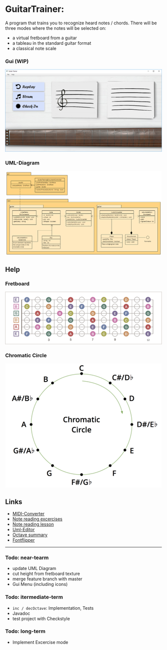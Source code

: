 # GuitarTrainer: 
A program that trains you to recognize heard notes / chords. There will be three modes where the notes will be selected on:
- a virtual fretboard from a guitar
- a tableau in the standard guitar format
- a classical note scale

### Gui (WIP)
<img src="otherDocs/screenshots/screenshot1603.png" alt="drawing" width="2000"/>

### UML-Diagram
![alt text](https://github.com/derMacon/GuitarTrainer/blob/master/otherDocs/diagrams/GuitarTrainerUML.png)

## Help
### Fretboard 
![alt text](https://github.com/derMacon/GuitarTrainer/blob/master/otherDocs/diagrams/fretboard-diagram.jpg)

### Chromatic Circle
<img src="https://github.com/derMacon/GuitarTrainer/blob/master/otherDocs/diagrams/chromatic-circle.png" width="600">

## Links
- [MIDI-Converter](https://www.zamzar.com/)
- [Note reading excercises](https://www.bonedo.de/artikel/einzelansicht/noten-lesen-lernen-fuer-gitarristen-1-das-notensystem-grundlagen-und-leersaitenspiel.html)
- [Note reading lesson](https://www.youtube.com/watch?v=8Mj6305Rr2w&t=418s)
- [Uml-Editor](http://www.umlet.com/umletino/umletino.html)
- [Octave summary](http://www.musikkunde.info/notenlehre/oktavraeume)
- [Fontflipper](https://fontflipper.com/flip-or-flop)

---

### Todo: near-tearm
- update UML Diagram 
- cut height from fretboard texture
- merge feature branch with master
- Gui Menu (including icons)

### Todo: itermediate-term
- `inc / decOctave`: Implementation, Tests 
- Javadoc
- test project with Checkstyle

### Todo: long-term
- Implement Excercise mode
